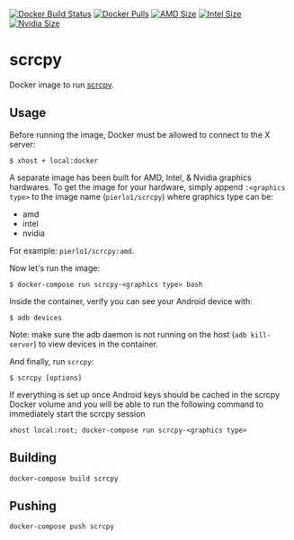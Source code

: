 [![Docker Build Status](https://img.shields.io/docker/build/pierlo1/scrcpy.svg)](https://hub.docker.com/r/pierlo1/scrcpy/)
[![Docker Pulls](https://img.shields.io/docker/pulls/pierlo1/scrcpy.svg)](https://hub.docker.com/r/pierlo1/scrcpy/)
[![AMD Size](https://img.shields.io/microbadger/image-size/pierlo1%2Fscrcpy/amd.svg?label=amd%20size)](https://hub.docker.com/r/pierlo1/scrcpy/)
[![Intel Size](https://img.shields.io/microbadger/image-size/pierlo1%2Fscrcpy/intel.svg?label=intel%20size)](https://hub.docker.com/r/pierlo1/scrcpy/)
[![Nvidia Size](https://img.shields.io/microbadger/image-size/pierlo1%2Fscrcpy/nvidia.svg?label=nvidia%20size)](https://hub.docker.com/r/pierlo1/scrcpy/)

# scrcpy

Docker image to run [scrcpy](https://github.com/Genymobile/scrcpy).

## Usage

Before running the image, Docker must be allowed to connect to the X server:

```shell
$ xhost + local:docker
```

A separate image has been built for AMD, Intel, & Nvidia graphics hardwares.
To get the image for your hardware, simply append `:<graphics type>` to the image name (`pierlo1/scrcpy`) where graphics type can be:

- amd
- intel
- nvidia

For example: `pierlo1/scrcpy:amd`.

Now let's run the image:

```shell
$ docker-compose run scrcpy-<graphics type> bash
```

Inside the container, verify you can see your Android device with:

```shell
$ adb devices
```
Note: make sure the adb daemon is not running on the host (`adb kill-server`) to view devices in the container.

And finally, run `scrcpy`:

```shell
$ scrcpy [options]
```

If everything is set up once Android keys should be cached in the scrcpy Docker volume and you will be able to run the following command to immediately start the scrcpy session
```shell
xhost local:root; docker-compose run scrcpy-<graphics type>
```


## Building

```shell
docker-compose build scrcpy
```


## Pushing
```shell
docker-compose push scrcpy
```